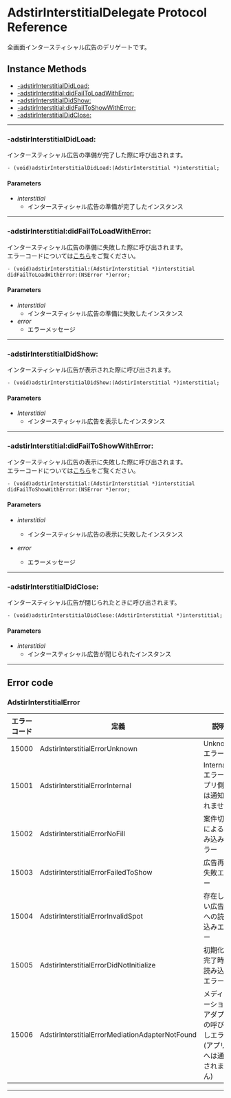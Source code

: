 # AdstirInterstitialDelegate Protocol Reference

全画面インタースティシャル広告のデリゲートです。

## Instance Methods
* [-adstirInterstitialDidLoad:](#-adstirinterstitialdidload)
* [-adstirInterstitial:didFailToLoadWithError:](#-adstirinterstitialdidfailtoloadwitherror)
* [-adstirInterstitialDidShow:](#-adstirinterstitialdidshow)
* [-adstirInterstitial:didFailToShowWithError:](#-adstirinterstitialdidfailtoshowwitherror)
* [-adstirInterstitialDidClose:](#-adstirinterstitialdidclose)


***

### -adstirInterstitialDidLoad:
インタースティシャル広告の準備が完了した際に呼び出されます。

```objc
- (void)adstirInterstitialDidLoad:(AdstirInterstitial *)interstitial;
```

#### Parameters
* _interstitial_
    * インタースティシャル広告の準備が完了したインスタンス


***

### -adstirInterstitial:didFailToLoadWithError:
インタースティシャル広告の準備に失敗した際に呼び出されます。  
エラーコードについては[こちら](#adstirinterstitialerror)をご覧ください。

```objc
- (void)adstirInterstitial:(AdstirInterstitial *)interstitial didFailToLoadWithError:(NSError *)error;
```

#### Parameters
* _interstitial_
    * インタースティシャル広告の準備に失敗したインスタンス
* _error_
    * エラーメッセージ

***

### -adstirInterstitialDidShow:
インタースティシャル広告が表示された際に呼び出されます。

```objc
- (void)adstirInterstitialDidShow:(AdstirInterstitial *)interstitial;
```

#### Parameters
* _Interstitial_
    * インタースティシャル広告を表示したインスタンス

***

### -adstirInterstitial:didFailToShowWithError:
インタースティシャル広告の表示に失敗した際に呼び出されます。  
エラーコードについては[こちら](#adstirinterstitialerror)をご覧ください。

```objc
- (void)adstirInterstitial:(AdstirInterstitial *)interstitial didFailToShowWithError:(NSError *)error;
```

#### Parameters
* _interstitial_
    * インタースティシャル広告の表示に失敗したインスタンス

* _error_
    * エラーメッセージ

***

### -adstirInterstitialDidClose:
インタースティシャル広告が閉じられたときに呼び出されます。

```objc
- (void)adstirInterstitialDidClose:(AdstirInterstitial *)interstitial;
```

#### Parameters
* _interstitial_
    * インタースティシャル広告が閉じられたインスタンス

***

## Error code
### AdstirInterstitialError

エラーコード|定義|説明
---|---|---
15000|AdstirInterstitialErrorUnknown|Unknownエラー  
15001|AdstirInterstitialErrorInternal|Internalエラー(アプリ側へは通知されません)  
15002|AdstirInterstitialErrorNoFill|案件切れによる読み込みエラー  
15003|AdstirInterstitialErrorFailedToShow|広告再生失敗エラー  
15004|AdstirInterstitialErrorInvalidSpot|存在しない広告枠への読み込みエラー  
15005|AdstirInterstitialErrorDidNotInitialize|初期化未完了時の読み込みエラー
15006|AdstirInterstitialErrorMediationAdapterNotFound|メディエーションアダプタの呼び出しエラー(アプリ側へは通知されません)  
***


